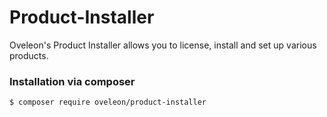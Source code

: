 # Product-Installer
Oveleon's Product Installer allows you to license, install and set up various products.

### Installation via composer
```bash
$ composer require oveleon/product-installer
```
